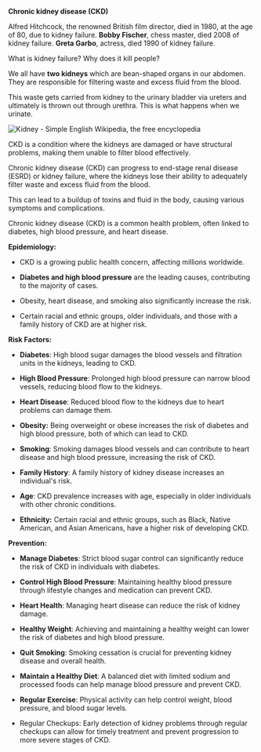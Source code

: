 **Chronic kidney disease (CKD)**

Alfred Hitchcock, the renowned British film director, died in 1980, at
the age of 80, due to kidney failure. **Bobby Fischer**, chess master,
died 2008 of kidney failure. **Greta Garbo**, actress, died 1990 of
kidney failure.

What is kidney failure? Why does it kill people?

We all have **two kidneys** which are bean-shaped organs in our abdomen.
They are responsible for filtering waste and excess fluid from the
blood.

This waste gets carried from kidney to the urinary bladder via ureters
and ultimately is thrown out through urethra. This is what happens when
we urinate.

![Kidney - Simple English Wikipedia, the free
encyclopedia](/images/cdk.jpg)

CKD is a condition where the kidneys are damaged or have structural
problems, making them unable to filter blood effectively.

Chronic kidney disease (CKD) can progress to end-stage renal disease
(ESRD) or kidney failure, where the kidneys lose their ability to
adequately filter waste and excess fluid from the blood. 

This can lead to a buildup of toxins and fluid in the body, causing
various symptoms and complications. 

Chronic kidney disease (CKD) is a common health problem, often linked to
diabetes, high blood pressure, and heart disease.

**Epidemiology:**

- CKD is a growing public health concern, affecting millions worldwide.

- **Diabetes and high blood pressure** are the leading causes,
  contributing to the majority of cases.

- Obesity, heart disease, and smoking also significantly increase the
  risk.

- Certain racial and ethnic groups, older individuals, and those with a
  family history of CKD are at higher risk.

**Risk Factors:**

- **Diabetes**: High blood sugar damages the blood vessels and
  filtration units in the kidneys, leading to CKD.

- **High Blood Pressure**: Prolonged high blood pressure can narrow
  blood vessels, reducing blood flow to the kidneys.

- **Heart Disease**: Reduced blood flow to the kidneys due to heart
  problems can damage them.

- **Obesity:** Being overweight or obese increases the risk of diabetes
  and high blood pressure, both of which can lead to CKD.

- **Smoking**: Smoking damages blood vessels and can contribute to heart
  disease and high blood pressure, increasing the risk of CKD.

- **Family History**: A family history of kidney disease increases an
  individual\'s risk.

- **Age**: CKD prevalence increases with age, especially in older
  individuals with other chronic conditions.

- **Ethnicity:** Certain racial and ethnic groups, such as Black, Native
  American, and Asian Americans, have a higher risk of developing CKD.

**Prevention:**

- **Manage Diabetes**: Strict blood sugar control can significantly
  reduce the risk of CKD in individuals with diabetes.

- **Control High Blood Pressure**: Maintaining healthy blood pressure
  through lifestyle changes and medication can prevent CKD.

- **Heart Health**: Managing heart disease can reduce the risk of kidney
  damage.

- **Healthy Weight**: Achieving and maintaining a healthy weight can
  lower the risk of diabetes and high blood pressure.

- **Quit Smoking**: Smoking cessation is crucial for preventing kidney
  disease and overall health.

- **Maintain a Healthy Diet**: A balanced diet with limited sodium and
  processed foods can help manage blood pressure and prevent CKD.

- **Regular Exercise**: Physical activity can help control weight, blood
  pressure, and blood sugar levels.

- Regular Checkups: Early detection of kidney problems through regular
  checkups can allow for timely treatment and prevent progression to
  more severe stages of CKD.
